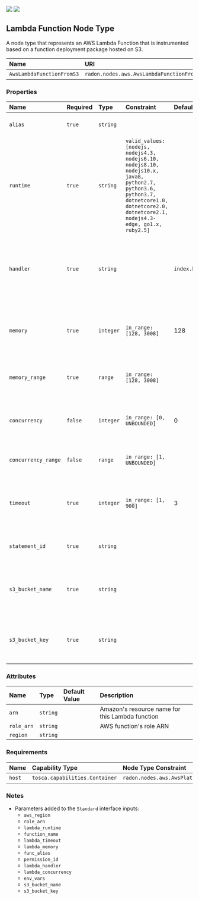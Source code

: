 ![](https://img.shields.io/badge/Status:-TESTING-yellow)
![](https://img.shields.io/badge/%20-DEPLOYABLE-blueviolet)

## Lambda Function Node Type

A node type that represents an AWS Lambda Function that is instrumented based on a function deployment package hosted on S3.

| Name | URI | Version | Derived From |
|:---- |:--- |:------- |:------------ |
| `AwsLambdaFunctionFromS3` | `radon.nodes.aws.AwsLambdaFunctionFromS3` | 1.0.0 | `radon.nodes.abstract.Function` |

### Properties

| Name | Required | Type | Constraint | Default Value | Description |
|:---- |:-------- |:---- |:---------- |:------------- |:----------- |
| `alias` | `true` | `string` |  |  | Lambda function's alias |
| `runtime` | `true` | `string` | `valid_values: [nodejs, nodejs4.3, nodejs6.10, nodejs8.10, nodejs10.x, java8, python2.7, python3.6, python3.7, dotnetcore1.0, dotnetcore2.0, dotnetcore2.1, nodejs4.3-edge, go1.x, ruby2.5]` |   | The identifier of the function's runtime |
| `handler` | `true` | `string` |   | `index.handler` | The name of the method within your code that Lambda calls to execute your function |
| `memory` | `true` | `integer` | `in_range: [128, 3008]` | 128 | The amount of memory in megabytes that your function has access to |
| `memory_range` | `true` | `range` | `in_range: [128, 3008]` |   | Range of function memory in MB to search |
| `concurrency` | `false` | `integer` | `in_range: [0, UNBOUNDED]` | 0 | The amount of concurrency that your function has access to |
| `concurrency_range` | `false` | `range` | `in_range: [1, UNBOUNDED]` |   | Range of function concurrency to search |
| `timeout` | `true` | `integer` | `in_range: [1, 900]` | 3 | The amount of time that Lambda allows a function to run before stopping it |
| `statement_id` | `true` | `string` |  |  | Lambda policy statement identifier |
| `s3_bucket_name` | `true` | `string` |  |  | The S3 bucket name containing the function package to be deployed |
| `s3_bucket_key` | `true` | `string` |  |  | The S3 key aka. filename referencing the file to be deployed |

### Attributes

| Name | Type | Default Value | Description |
|:---- |:---- |:------------- |:----------- |
| `arn` | `string` |  | Amazon's resource name for this Lambda function |
| `role_arn` | `string` |  | AWS function's role ARN |
| `region` | `string` |  |  |

### Requirements

| Name | Capability Type | Node Type Constraint | Relationship Type | Occurrences |
|:---- |:--------------- |:-------------------- |:----------------- |:------------|
| `host` | `tosca.capabilities.Container` | `radon.nodes.aws.AwsPlatform` | `tosca.relationships.HostedOn` | [1, 1] |

### Notes

* Parameters added to the `Standard` interface inputs:
    * `aws_region`
    * `role_arn`
    * `lambda_runtime`
    * `function_name`
    * `lambda_timeout`
    * `lambda_memory`
    * `func_alias`
    * `permission_id`
    * `lambda_handler`
    * `lambda_concurrency`
    * `env_vars`
    * `s3_bucket_name`
    * `s3_bucket_key`
